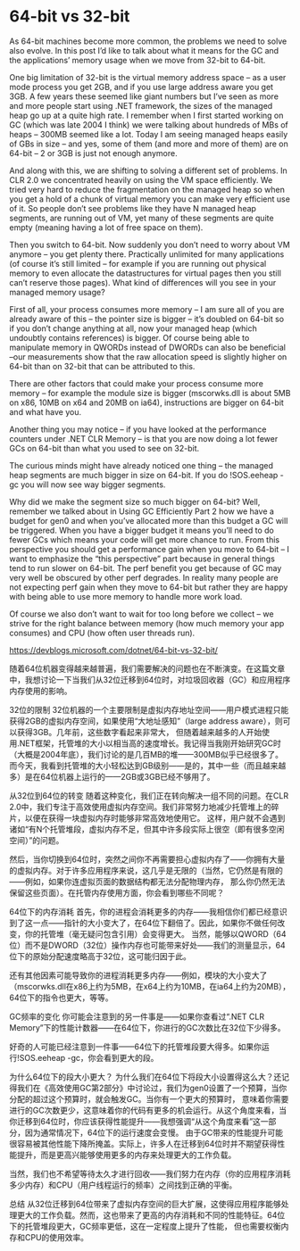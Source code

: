 <h1>64-bit vs 32-bit</h1>

As 64-bit machines become more common, the problems we need to solve also evolve. 
In this post I’d like to talk about what it means for the GC and the applications’ memory usage when we move from 32-bit to 64-bit.

 

One big limitation of 32-bit is the virtual memory address space – as a user mode process you get 2GB, 
and if you use large address aware you get 3GB. 
A few years these seemed like giant numbers but I’ve seen as more and more people start using .NET framework, 
the sizes of the managed heap go up at a quite high rate. 
I remember when I first started working on GC (which was late 2004 I think) 
we were talking about hundreds of MBs of heaps – 300MB seemed like a lot. Today I am seeing managed heaps easily of GBs in size – and yes, 
some of them (and more and more of them) are on 64-bit – 2 or 3GB is just not enough anymore.

 

And along with this, we are shifting to solving a different set of problems. 
In CLR 2.0 we concentrated heavily on using the VM space efficiently. 
We tried very hard to reduce the fragmentation on the managed heap so when you get a hold of a chunk of virtual memory you can make very efficient use of it. 
So people don’t see problems like they have N managed heap segments, are running out of VM, yet many of these segments are quite empty (meaning having a lot of free space on them).

 

Then you switch to 64-bit. Now suddenly you don’t need to worry about VM anymore – you get plenty there. 
Practically unlimited for many applications (of course it’s still limited – for example if you are running out physical memory to even allocate the datastructures for virtual pages then you still can’t reserve those pages). What kind of differences will you see in your managed memory usage?

 

First of all, your process consumes more memory – I am sure all of you are already aware of this – the pointer size is bigger – it’s doubled on 64-bit so
 if you don’t change anything at all, now your managed heap (which undoubtly contains references) is bigger. 
Of course being able to manipulate memory in QWORDs instead of DWORDs can also be beneficial –our measurements show that the raw allocation speed is slightly higher on 64-bit than on 32-bit that can be attributed to this.

 

There are other factors that could make your process consume more memory – for example the module size is bigger (mscorwks.dll is about 5MB on x86, 10MB on x64 and 20MB on ia64), 
instructions are bigger on 64-bit and what have you.

 

Another thing you may notice – if you have looked at the performance counters under .NET CLR Memory – is that you are now doing a lot fewer GCs on 64-bit than what you used to see on 32-bit.

 

The curious minds might have already noticed one thing – the managed heap segments are much bigger in size on 64-bit. If you do !SOS.eeheap -gc you will now see way bigger segments.

 

Why did we make the segment size so much bigger on 64-bit? Well, 
remember we talked about in Using GC Efficiently Part 2 how we have a budget for gen0 and when you’ve allocated more than this budget a GC will be triggered. 
When you have a bigger budget it means you’ll need to do fewer GCs which means your code will get more chance to run.
 From this perspective you should get a performance gain when you move to 64-bit – I want to emphasize the “this perspective” part because in general things tend to run slower on 64-bit. 
 The perf benefit you get because of GC may very well be obscured by other perf degrades. 
 In reality many people are not expecting perf gain when they move to 64-bit but rather they are happy with being able to use more memory to handle more work load.

 

Of course we also don’t want to wait for too long before we collect – we strive for the right balance between memory (how much memory your app consumes) and CPU (how often user threads run).

https://devblogs.microsoft.com/dotnet/64-bit-vs-32-bit/

随着64位机器变得越来越普遍，我们需要解决的问题也在不断演变。在这篇文章中，我想讨论一下当我们从32位迁移到64位时，对垃圾回收器（GC）和应用程序内存使用的影响。

32位的限制
32位机器的一个主要限制是虚拟内存地址空间——用户模式进程只能获得2GB的虚拟内存空间，如果使用“大地址感知”（large address aware），则可以获得3GB。几年前，这些数字看起来非常大，
但随着越来越多的人开始使用.NET框架，托管堆的大小以相当高的速度增长。我记得当我刚开始研究GC时（大概是2004年底），我们讨论的是几百MB的堆——300MB似乎已经很多了。
而今天，我看到托管堆的大小轻松达到GB级别——是的，其中一些（而且越来越多）是在64位机器上运行的——2GB或3GB已经不够用了。

从32位到64位的转变
随着这种变化，我们正在转向解决一组不同的问题。在CLR 2.0中，我们专注于高效使用虚拟内存空间。我们非常努力地减少托管堆上的碎片，以便在获得一块虚拟内存时能够非常高效地使用它。
这样，用户就不会遇到诸如“有N个托管堆段，虚拟内存不足，但其中许多段实际上很空（即有很多空闲空间）”的问题。

然后，当你切换到64位时，突然之间你不再需要担心虚拟内存了——你拥有大量的虚拟内存。对于许多应用程序来说，这几乎是无限的（当然，它仍然是有限的——例如，如果你连虚拟页面的数据结构都无法分配物理内存，
那么你仍然无法保留这些页面）。在托管内存使用方面，你会看到哪些不同呢？

64位下的内存消耗
首先，你的进程会消耗更多的内存——我相信你们都已经意识到了这一点——指针的大小变大了，在64位下翻倍了。因此，如果你不做任何改变，你的托管堆（毫无疑问包含引用）会变得更大。
当然，能够以QWORD（64位）而不是DWORD（32位）操作内存也可能带来好处——我们的测量显示，64位下的原始分配速度略高于32位，这可能归因于此。

还有其他因素可能导致你的进程消耗更多内存——例如，模块的大小变大了（mscorwks.dll在x86上约为5MB，在x64上约为10MB，在ia64上约为20MB），64位下的指令也更大，等等。

GC频率的变化
你可能会注意到的另一件事是——如果你查看过“.NET CLR Memory”下的性能计数器——在64位下，你进行的GC次数比在32位下少得多。

好奇的人可能已经注意到一件事——64位下的托管堆段要大得多。如果你运行!SOS.eeheap -gc，你会看到更大的段。

为什么64位下的段大小更大？
为什么我们在64位下将段大小设置得这么大？还记得我们在《高效使用GC第2部分》中讨论过，我们为gen0设置了一个预算，当你分配的超过这个预算时，就会触发GC。当你有一个更大的预算时，
意味着你需要进行的GC次数更少，这意味着你的代码有更多的机会运行。从这个角度来看，当你迁移到64位时，你应该获得性能提升——我想强调“从这个角度来看”这一部分，因为通常情况下，64位下的运行速度会变慢。
由于GC带来的性能提升可能很容易被其他性能下降所掩盖。实际上，许多人在迁移到64位时并不期望获得性能提升，而是更高兴能够使用更多的内存来处理更大的工作负载。

当然，我们也不希望等待太久才进行回收——我们努力在内存（你的应用程序消耗多少内存）和CPU（用户线程运行的频率）之间找到正确的平衡。

总结
从32位迁移到64位带来了虚拟内存空间的巨大扩展，这使得应用程序能够处理更大的工作负载。然而，这也带来了更高的内存消耗和不同的性能特征。64位下的托管堆段更大，GC频率更低，这在一定程度上提升了性能，
但也需要权衡内存和CPU的使用效率。